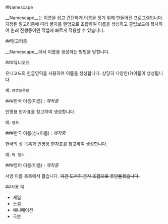 ﻿#Namescape

__Namescape__는 이름을 쉽고 간단하게 이름을 짓기 위해 만들어진 프로그램입니다. 지정된 알고리즘에 따라 글자를 랜덤으로 조합하여 이름을 생성하고 클립보드에 복사하여 원래 진행중이던 작업에 빠르게 적용할 수 있습니다.

##알고리즘

__Namescape__에서 이름을 생성하는 방법을 말합니다.

###유니코드

유니코드의 한글영역을 사용하여 이름을 생성합니다. 상당히 다양한(?)이름이 생성됩니다.

예: `퀞셷쟽콛뱄`

###한국 이름(이름) : _제작중_

인명용 한자표를 참고하여 생성합니다.

예: `영희`

###한국 이름(성+이름) : _제작중_

한국의 성 목록과 인명용 한자표를 참고하여 생성합니다.

예: `박 철수`

###영어 이름(이름) : _제작중_

서양 이름 목록에서 뽑습니다. <del>이건 도저히 문자 조합으로 못만들겠습니다.</del>

##사용 예

* 게임
* 소설
* 애니메이션
* 극본
